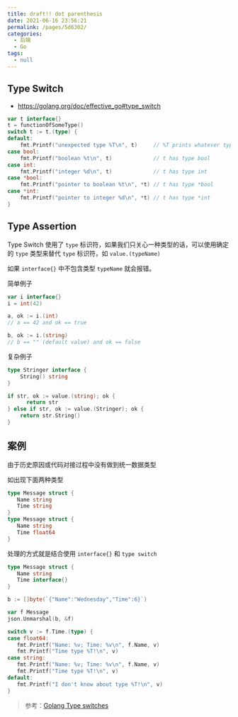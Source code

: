```yaml
---
title: draft!! dot parenthesis
date: 2021-06-16 23:56:21
permalink: /pages/5d6302/
categories: 
  - 后端
  - Go
tags: 
  - null
---
```

## Type Switch 

- https://golang.org/doc/effective_go#type_switch

```go
var t interface{}
t = functionOfSomeType()
switch t := t.(type) {
default:
    fmt.Printf("unexpected type %T\n", t)     // %T prints whatever type t has
case bool:
    fmt.Printf("boolean %t\n", t)             // t has type bool
case int:
    fmt.Printf("integer %d\n", t)             // t has type int
case *bool:
    fmt.Printf("pointer to boolean %t\n", *t) // t has type *bool
case *int:
    fmt.Printf("pointer to integer %d\n", *t) // t has type *int
}
```

## Type Assertion

Type Switch 使用了 `type` 标识符，如果我们只关心一种类型的话，可以使用确定 的 `type` 类型来替代 `type` 标识符，如 `value.(typeName)`

如果 `interface{}` 中不包含类型 `typeName` 就会报错。

简单例子

```go
var i interface{}
i = int(42)

a, ok := i.(int)
// a == 42 and ok == true

b, ok := i.(string)
// b == "" (default value) and ok == false
```

复杂例子

```go
type Stringer interface {
    String() string
}

if str, ok := value.(string); ok {
	  return str
} else if str, ok := value.(Stringer); ok {
    return str.String()
}
```



## 案例

由于历史原因或代码对接过程中没有做到统一数据类型

如出现下面两种类型

```go
type Message struct {
   Name string
   Time string
}
type Message struct {
   Name string
   Time float64
}
```

处理的方式就是结合使用 `interface{}` 和 `type switch`

```go
type Message struct {
   Name string
   Time interface{}
}

b := []byte(`{"Name":"Wednesday","Time":6}`)

var f Message
json.Unmarshal(b, &f)

switch v := f.Time.(type) {
case float64:
   fmt.Printf("Name: %v; Time: %v\n", f.Name, v)
   fmt.Printf("Time type %T!\n", v)
case string:
   fmt.Printf("Name: %v; Time: %v\n", f.Name, v)
   fmt.Printf("Time type %T!\n", v)
default:
   fmt.Printf("I don't know about type %T!\n", v)
}
```

> 参考：[Golang Type switches](https://medium.com/@kevinbai/golang-type-switches-df2afacc903e)